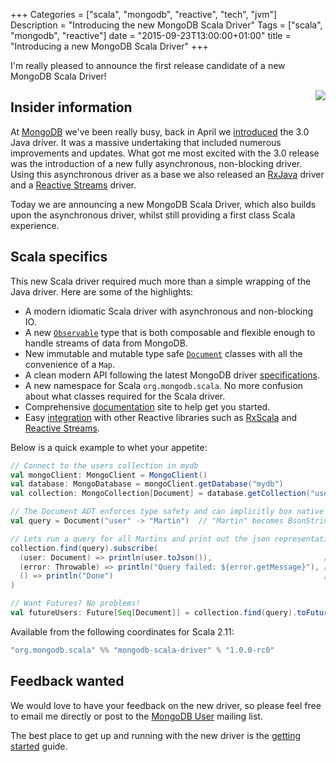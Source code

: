 +++
Categories = ["scala", "mongodb", "reactive", "tech", "jvm"]
Description = "Introducing the new MongoDB Scala Driver"
Tags = ["scala", "mongodb", "reactive"]
date = "2015-09-23T13:00:00+01:00"
title = "Introducing a new MongoDB Scala Driver"
+++

I'm really pleased to announce the first release candidate of a new MongoDB Scala Driver!

<img style="float:right;" src="http://mongodb.github.io/mongo-scala-driver/s/img/mongoScalaLogo.png">


## Insider information
At [MongoDB](http://mongodb.org/) we've been really busy, back in April we [introduced](https://www.mongodb.com/blog/post/introducing-30-java-driver) the 3.0 Java driver. It was a massive undertaking that included numerous improvements and updates. What got me most excited with the 3.0 release was the introduction of a new fully asynchronous, non-blocking driver. Using this asynchronous driver as a base we also released an [RxJava](mongodb.github.io/mongo-java-driver-rx) driver and a [Reactive Streams](http://mongodb.github.io/mongo-java-driver-reactivestreams) driver.

Today we are announcing a new MongoDB Scala Driver, which also builds upon the asynchronous driver, whilst still providing a first class Scala experience.

## Scala specifics

 This new Scala driver required much more than a simple wrapping of the Java driver. Here are some of the highlights:

  * A modern idiomatic Scala driver with asynchronous and non-blocking IO.
  * A new [`Observable`](http://mongodb.github.io/mongo-scala-driver/1.0/reference/observables/) type that is both composable and flexible enough to handle streams of data from MongoDB.
  * New immutable and mutable type safe [`Document`](http://mongodb.github.io/mongo-scala-driver/1.0/bson/documents/) classes with all the convenience of a `Map`.
  * A clean modern API following the latest MongoDB driver [specifications](https://github.com/mongodb/specifications).
  * A new namespace for Scala `org.mongodb.scala`. No more confusion about what classes required for the Scala driver.
  * Comprehensive [documentation](http://mongodb.github.io/mongo-scala-driver/) site to help get you started.
  * Easy [integration](http://mongodb.github.io/mongo-scala-driver/1.0/integrations/) with other Reactive libraries such as [RxScala](http://reactivex.io/rxscala/) and [Reactive Streams](http://www.reactive-streams.org/).

Below is a quick example to whet your appetite:

~~~scala
// Connect to the users collection in mydb
val mongoClient: MongoClient = MongoClient()
val database: MongoDatabase = mongoClient.getDatabase("mydb")
val collection: MongoCollection[Document] = database.getCollection("users")

// The Document ADT enforces type safety and can implicitly box native scala types to BSON types
val query = Document("user" -> "Martin")  // "Martin" becomes BsonString("Martin")

// Lets run a query for all Martins and print out the json representation of each document
collection.find(query).subscribe(
  (user: Document) => println(user.toJson()),                         // onNext
  (error: Throwable) => println("Query failed: ${error.getMessage}"), // onError
  () => println("Done")                                               // onComplete
)

// Want Futures? No problems!
val futureUsers: Future[Seq[Document]] = collection.find(query).toFuture()
~~~

Available from the following coordinates for Scala 2.11:

~~~scala
"org.mongodb.scala" %% "mongodb-scala-driver" % "1.0.0-rc0"
~~~

## Feedback wanted

We would love to have your feedback on the new driver, so please feel free to email me directly or post to the [MongoDB User](https://groups.google.com/forum/#!forum/mongodb-user) mailing list.

The best place to get up and running with the new driver is the [getting started](http://mongodb.github.io/mongo-scala-driver/1.0/getting-started/) guide.
